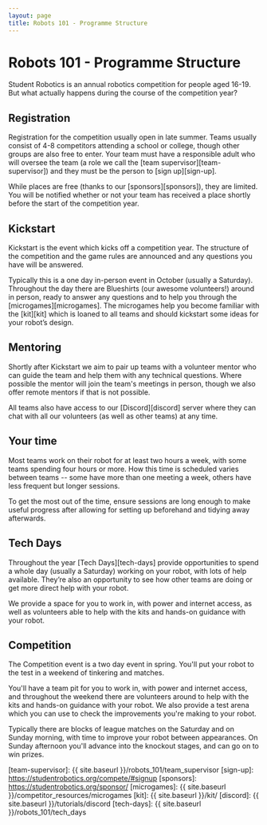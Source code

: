 ```yaml
---
layout: page
title: Robots 101 - Programme Structure
---
```


# Robots 101 - Programme Structure

Student Robotics is an annual robotics competition for people aged 16-19.
But what actually happens during the course of the competition year?

## Registration

Registration for the competition usually open in late summer. Teams usually
consist of 4-8 competitors attending a school or college, though other groups
are also free to enter. Your team must have a responsible adult who will oversee
the team (a role we call the [team supervisor][team-supervisor]) and they must
be the person to [sign up][sign-up].

While places are free (thanks to our [sponsors][sponsors]), they are limited.
You will be notified whether or not your team has received a place shortly
before the start of the competition year.

<!-- TODO: add something about the pre-kickstart activities once they're published -->

## Kickstart

Kickstart is the event which kicks off a competition year. The structure of the
competition and the game rules are announced and any questions you have will be
answered.

Typically this is a one day in-person event in October (usually a Saturday).
Throughout the day there are Blueshirts (our awesome volunteers!) around in
person, ready to answer any questions and to help you through the
[microgames][microgames]. The microgames help you become familiar with the
[kit][kit] which is loaned to all teams and should kickstart some ideas for your
robot’s design.

## Mentoring

Shortly after Kickstart we aim to pair up teams with a volunteer mentor who can
guide the team and help them with any technical questions. Where possible the
mentor will join the team's meetings in person, though we also offer remote
mentors if that is not possible.

All teams also have access to our [Discord][discord] server where they can chat
with all our volunteers (as well as other teams) at any time.

## Your time

Most teams work on their robot for at least two hours a week, with some teams
spending four hours or more. How this time is scheduled varies between teams --
some have more than one meeting a week, others have less frequent but longer
sessions.

To get the most out of the time, ensure sessions are long enough to make useful
progress after allowing for setting up beforehand and tidying away afterwards.

## Tech Days

Throughout the year [Tech Days][tech-days] provide opportunities to spend a
whole day (usually a Saturday) working on your robot, with lots of help
available. They’re also an opportunity to see how other teams are doing or get
more direct help with your robot.

We provide a space for you to work in, with power and internet access, as well
as volunteers able to help with the kits and hands-on guidance with your robot.

## Competition

The Competition event is a two day event in spring. You'll put your robot to the
test in a weekend of tinkering and matches.

You'll have a team pit for you to work in, with power and internet access, and
throughout the weekend there are volunteers around to help with the kits and
hands-on guidance with your robot. We also provide a test arena which you can
use to check the improvements you're making to your robot.

Typically there are blocks of league matches on the Saturday and on Sunday
morning, with time to improve your robot between appearances. On Sunday
afternoon you'll advance into the knockout stages, and can go on to win prizes.


[team-supervisor]: {{ site.baseurl }}/robots_101/team_supervisor
[sign-up]: https://studentrobotics.org/compete/#signup
[sponsors]: https://studentrobotics.org/sponsor/
[microgames]: {{ site.baseurl }}/competitor_resources/microgames
[kit]: {{ site.baseurl }}/kit/
[discord]: {{ site.baseurl }}/tutorials/discord
[tech-days]: {{ site.baseurl }}/robots_101/tech_days
